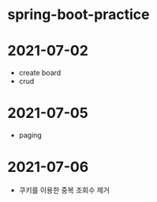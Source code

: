 # spring-boot-practice



# 2021-07-02
- create board
- crud

# 2021-07-05
- paging

# 2021-07-06
- 쿠키를 이용한 중복 조회수 제거

